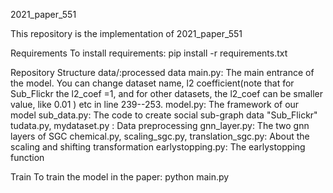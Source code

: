 2021_paper_551 

This repository is the implementation of 2021_paper_551 

Requirements
To install requirements:
pip install -r requirements.txt

Repository Structure
  data/:processed data
  main.py: The main entrance of the model. You can change dataset name, l2 coefficient(note that for Sub_Flickr the l2_coef =1, and for other datasets, the l2_coef can be smaller value, like 0.01 ) etc in line 239--253.
  model.py: The framework of our model
  sub_data.py: The code to create social sub-graph data "Sub_Flickr"
  tudata.py, mydataset.py : Data preprocessing
  gnn_layer.py: The two gnn layers of SGC
  chemical.py, scaling_sgc.py, translation_sgc.py: About the scaling and shifting transformation
  earlystopping.py: The earlystopping function

Train
  To train the model in the paper:
    python main.py




